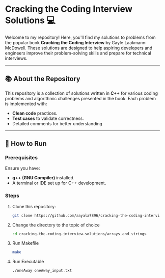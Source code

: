 # Cracking the Coding Interview Solutions 💻

Welcome to my repository! Here, you'll find my solutions to problems from the popular book **Cracking the Coding Interview** by Gayle Laakmann McDowell. These solutions are designed to help aspiring developers and engineers improve their problem-solving skills and prepare for technical interviews.

---

## 📚 About the Repository  
This repository is a collection of solutions written in **C++** for various coding problems and algorithmic challenges presented in the book. Each problem is implemented with:
- **Clean code** practices.
- **Test cases** to validate correctness.
- Detailed comments for better understanding.

---

## 🚀 How to Run  
### Prerequisites  
Ensure you have:
- **g++ (GNU Compiler)** installed.
- A terminal or IDE set up for C++ development.

### Steps  
1. Clone this repository:  
   ```bash
   git clone https://github.com/aayala7896/cracking-the-coding-interview-solutions.git
2. Change the directory to the topic of choice
   ```bash
   cd cracking-the-coding-interview-solutions/arrays_and_strings
3. Run Makefile
   ```bash
   make
4. Run Executable
   ```bash
   ./oneAway oneAway_input.txt
